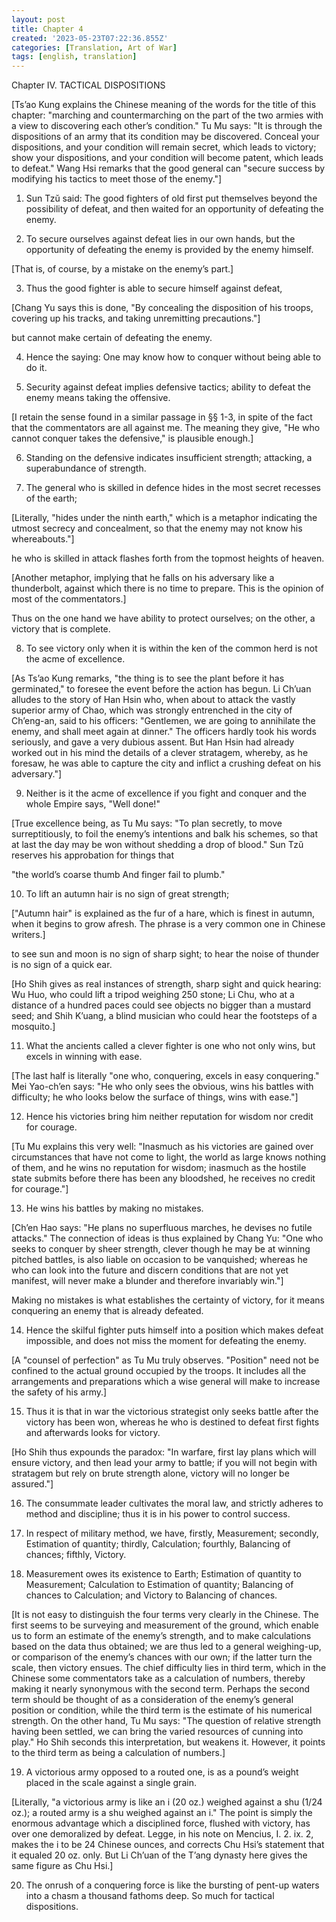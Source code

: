 ```yaml
---
layout: post
title: Chapter 4
created: '2023-05-23T07:22:36.855Z'
categories: [Translation, Art of War]
tags: [english, translation]
---
```

Chapter IV. TACTICAL DISPOSITIONS

[Ts’ao Kung explains the Chinese meaning of the words for the title of this chapter: "marching and countermarching on the part of the two armies with a view to discovering each other’s condition." Tu Mu says: "It is through the dispositions of an army that its condition may be discovered. Conceal your dispositions, and your condition will remain secret, which leads to victory; show your dispositions, and your condition will become patent, which leads to defeat." Wang Hsi remarks that the good general can "secure success by modifying his tactics to meet those of the enemy."]

1. Sun Tzŭ said: The good fighters of old first put themselves beyond the possibility of defeat, and then waited for an opportunity of defeating the enemy.

2. To secure ourselves against defeat lies in our own hands, but the opportunity of defeating the enemy is provided by the enemy himself.

[That is, of course, by a mistake on the enemy’s part.]

3. Thus the good fighter is able to secure himself against defeat,

[Chang Yu says this is done, "By concealing the disposition of his troops, covering up his tracks, and taking unremitting precautions."]

but cannot make certain of defeating the enemy.

4. Hence the saying: One may know how to conquer without being able to do it.

5. Security against defeat implies defensive tactics; ability to defeat the enemy means taking the offensive.

[I retain the sense found in a similar passage in §§ 1-3, in spite of the fact that the commentators are all against me. The meaning they give, "He who cannot conquer takes the defensive," is plausible enough.]

6. Standing on the defensive indicates insufficient strength; attacking, a superabundance of strength.

7. The general who is skilled in defence hides in the most secret recesses of the earth;

[Literally, "hides under the ninth earth," which is a metaphor indicating the utmost secrecy and concealment, so that the enemy may not know his whereabouts."]

he who is skilled in attack flashes forth from the topmost heights of heaven.

[Another metaphor, implying that he falls on his adversary like a thunderbolt, against which there is no time to prepare. This is the opinion of most of the commentators.]

Thus on the one hand we have ability to protect ourselves; on the other, a victory that is complete.

8. To see victory only when it is within the ken of the common herd is not the acme of excellence.

[As Ts’ao Kung remarks, "the thing is to see the plant before it has germinated," to foresee the event before the action has begun. Li Ch’uan alludes to the story of Han Hsin who, when about to attack the vastly superior army of Chao, which was strongly entrenched in the city of Ch’eng-an, said to his officers: "Gentlemen, we are going to annihilate the enemy, and shall meet again at dinner." The officers hardly took his words seriously, and gave a very dubious assent. But Han Hsin had already worked out in his mind the details of a clever stratagem, whereby, as he foresaw, he was able to capture the city and inflict a crushing defeat on his adversary."]

9. Neither is it the acme of excellence if you fight and conquer and the whole Empire says, "Well done!"

[True excellence being, as Tu Mu says: "To plan secretly, to move surreptitiously, to foil the enemy’s intentions and balk his schemes, so that at last the day may be won without shedding a drop of blood." Sun Tzŭ reserves his approbation for things that

"the world’s coarse thumb
And finger fail to plumb."

10. To lift an autumn hair is no sign of great strength;

["Autumn hair" is explained as the fur of a hare, which is finest in autumn, when it begins to grow afresh. The phrase is a very common one in Chinese writers.]

to see sun and moon is no sign of sharp sight; to hear the noise of thunder is no sign of a quick ear.

[Ho Shih gives as real instances of strength, sharp sight and quick hearing: Wu Huo, who could lift a tripod weighing 250 stone; Li Chu, who at a distance of a hundred paces could see objects no bigger than a mustard seed; and Shih K’uang, a blind musician who could hear the footsteps of a mosquito.]

11. What the ancients called a clever fighter is one who not only wins, but excels in winning with ease.

[The last half is literally "one who, conquering, excels in easy conquering." Mei Yao-ch’en says: "He who only sees the obvious, wins his battles with difficulty; he who looks below the surface of things, wins with ease."]

12. Hence his victories bring him neither reputation for wisdom nor credit for courage.

[Tu Mu explains this very well: "Inasmuch as his victories are gained over circumstances that have not come to light, the world as large knows nothing of them, and he wins no reputation for wisdom; inasmuch as the hostile state submits before there has been any bloodshed, he receives no credit for courage."]

13. He wins his battles by making no mistakes.

[Ch’en Hao says: "He plans no superfluous marches, he devises no futile attacks." The connection of ideas is thus explained by Chang Yu: "One who seeks to conquer by sheer strength, clever though he may be at winning pitched battles, is also liable on occasion to be vanquished; whereas he who can look into the future and discern conditions that are not yet manifest, will never make a blunder and therefore invariably win."]

Making no mistakes is what establishes the certainty of victory, for it means conquering an enemy that is already defeated.

14. Hence the skilful fighter puts himself into a position which makes defeat impossible, and does not miss the moment for defeating the enemy.

[A "counsel of perfection" as Tu Mu truly observes. "Position" need not be confined to the actual ground occupied by the troops. It includes all the arrangements and preparations which a wise general will make to increase the safety of his army.]

15. Thus it is that in war the victorious strategist only seeks battle after the victory has been won, whereas he who is destined to defeat first fights and afterwards looks for victory.

[Ho Shih thus expounds the paradox: "In warfare, first lay plans which will ensure victory, and then lead your army to battle; if you will not begin with stratagem but rely on brute strength alone, victory will no longer be assured."]

16. The consummate leader cultivates the moral law, and strictly adheres to method and discipline; thus it is in his power to control success.

17. In respect of military method, we have, firstly, Measurement; secondly, Estimation of quantity; thirdly, Calculation; fourthly, Balancing of chances; fifthly, Victory.

18. Measurement owes its existence to Earth; Estimation of quantity to Measurement; Calculation to Estimation of quantity; Balancing of chances to Calculation; and Victory to Balancing of chances.

[It is not easy to distinguish the four terms very clearly in the Chinese. The first seems to be surveying and measurement of the ground, which enable us to form an estimate of the enemy’s strength, and to make calculations based on the data thus obtained; we are thus led to a general weighing-up, or comparison of the enemy’s chances with our own; if the latter turn the scale, then victory ensues. The chief difficulty lies in third term, which in the Chinese some commentators take as a calculation of numbers, thereby making it nearly synonymous with the second term. Perhaps the second term should be thought of as a consideration of the enemy’s general position or condition, while the third term is the estimate of his numerical strength. On the other hand, Tu Mu says: "The question of relative strength having been settled, we can bring the varied resources of cunning into play." Ho Shih seconds this interpretation, but weakens it. However, it points to the third term as being a calculation of numbers.]

19. A victorious army opposed to a routed one, is as a pound’s weight placed in the scale against a single grain.

[Literally, "a victorious army is like an i (20 oz.) weighed against a shu (1/24 oz.); a routed army is a shu weighed against an i." The point is simply the enormous advantage which a disciplined force, flushed with victory, has over one demoralized by defeat. Legge, in his note on Mencius, I. 2. ix. 2, makes the i to be 24 Chinese ounces, and corrects Chu Hsi’s statement that it equaled 20 oz. only. But Li Ch’uan of the T’ang dynasty here gives the same figure as Chu Hsi.]

20. The onrush of a conquering force is like the bursting of pent-up waters into a chasm a thousand fathoms deep. So much for tactical dispositions. 
